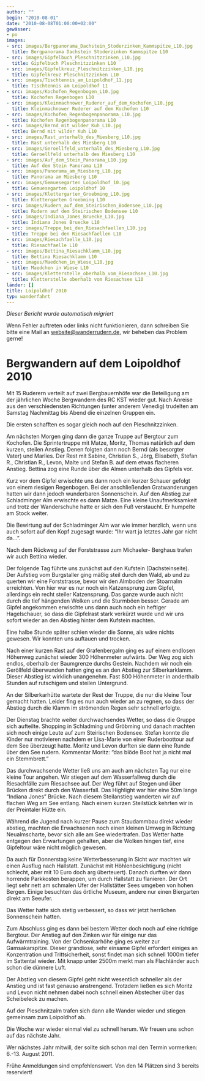 ```yaml
---
author: ""
begin: "2010-08-01"
date: "2010-08-08T01:00:00+02:00"
gewässer:
- po
images:
- src: images/Bergpanorama_Dachstein_Stoderzinken_Kammspitze_L10.jpg
  title: Bergpanorama Dachstein Stoderzinken Kammspitze L10
- src: images/Gipfelbuch_Pleschnitzzinken_L10.jpg
  title: Gipfelbuch Pleschnitzzinken L10
- src: images/Gipfelkreuz_Pleschnitzzinken_L10.jpg
  title: Gipfelkreuz Pleschnitzzinken L10
- src: images/Tischtennis_am_Loipoldhof_11.jpg
  title: Tischtennis am Loipoldhof 11
- src: images/Kochofen_Regenbogen_L10.jpg
  title: Kochofen Regenbogen L10
- src: images/Kleinmachnower_Ruderer_auf_dem_Kochofen_L10.jpg
  title: Kleinmachnower Ruderer auf dem Kochofen L10
- src: images/Kochofen_Regenbogenpanorama_L10.jpg
  title: Kochofen Regenbogenpanorama L10
- src: images/Bernd_mit_wilder_Kuh_L10.jpg
  title: Bernd mit wilder Kuh L10
- src: images/Rast_unterhalb_des_Miesberg_L10.jpg
  title: Rast unterhalb des Miesberg L10
- src: images/Geroellfeld_unterhalb_des_Miesberg_L10.jpg
  title: Geroellfeld unterhalb des Miesberg L10
- src: images/Auf_dem_Stein_Panorama_L10.jpg
  title: Auf dem Stein Panorama L10
- src: images/Panorama_am_Miesberg_L10.jpg
  title: Panorama am Miesberg L10
- src: images/Gemuesegarten_Loipoldhof_10.jpg
  title: Gemuesegarten Loipoldhof 10
- src: images/Klettergarten_Groebming_L10.jpg
  title: Klettergarten Groebming L10
- src: images/Rudern_auf_dem_Steirischen_Bodensee_L10.jpg
  title: Rudern auf dem Steirischen Bodensee L10
- src: images/Indiana_Jones_Bruecke_L10.jpg
  title: Indiana Jones Bruecke L10
- src: images/Treppe_bei_den_Riesachfaellen_L10.jpg
  title: Treppe bei den Riesachfaellen L10
- src: images/Riesachfaelle_L10.jpg
  title: Riesachfaelle L10
- src: images/Bettina_Riesachklamm_L10.jpg
  title: Bettina Riesachklamm L10
- src: images/Maedchen_in_Wiese_L10.jpg
  title: Maedchen in Wiese L10
- src: images/Kletterstelle_oberhalb_vom_Riesachsee_L10.jpg
  title: Kletterstelle oberhalb vom Riesachsee L10
länder: []
title: Loipoldhof 2010
typ: wanderfahrt
---
```



*Dieser Bericht wurde automatisch migriert*

Wenn Fehler auftreten oder links nicht funktionieren, dann schreiben Sie bitte eine Mail an website@wanderrudern.de, wir beheben das Problem gerne!



# Bergwandern auf dem Loipoldhof 2010


Mit 15 Ruderern verteilt auf zwei Bergbauernhöfe war die Beteiligung am der jährlichen Woche Bergwandern des RC KST wieder gut. Nach Anreise aus den verschiedensten Richtungen (unter anderem Venedig) trudelten am Samstag Nachmittag bis Abend die einzelnen Gruppen ein.

Die ersten schafften es sogar gleich noch auf den Pleschnitzzinken.

Am nächsten Morgen ging dann die ganze Truppe auf Bergtour zum Kochofen. Die Sprintertruppe mit Matze, Moritz, Thomas natürlich auf dem kurzen, steilen Anstieg. Denen folgten dann noch Bernd (als besorgter Vater) und Marlies. Der Rest mit Sabine, Christian S., Jörg, Elisabeth, Stefan R., Christian R., Levon, Malte und Stefan B. auf dem etwas flacheren Anstieg. Bettina zog eine Runde über die Almen unterhalb des Gipfels vor.

Kurz vor dem Gipfel erwischte uns dann noch ein kurzer Schauer gefolgt von einem riesigen Regenbogen. Bei der anschließenden Gratwanderungen hatten wir dann jedoch wunderbaren Sonnenschein. Auf den Abstieg zur Schladminger Alm erwischte es dann Matze. Eine kleine Unaufmerksamkeit und trotz der Wanderschuhe hatte er sich den Fuß verstaucht. Er humpelte am Stock weiter.

Die Bewirtung auf der Schladminger Alm war wie immer herzlich, wenn uns auch sofort auf den Kopf zugesagt wurde: “Ihr wart ja letztes Jahr gar nicht da...”.

Nach dem Rückweg auf der Forststrasse zum Michaeler- Berghaus trafen wir auch Bettina wieder.

Der folgende Tag führte uns zunächst auf den Kufstein (Dachsteinseite). Der Aufstieg vom Burgstaller ging mäßig steil durch den Wald, ab und zu querten wir eine Forststrasse, bevor wir den Almboden der Stoarnalm erreichten. Von hier war es nur noch ein Katzensprung zum Gipfel, allerdings ein recht steiler Katzensprung. Das ganze wurde auch nicht durch die tief hängenden Wolken und die Sturmböen besser. Gerade am Gipfel angekommen erwischte uns dann auch noch ein heftiger Hagelschauer, so dass die Gipfelrast stark verkürzt wurde und wir uns sofort wieder an den Abstieg hinter dem Kufstein machten.

Eine halbe Stunde später schien wieder die Sonne, als wäre nichts gewesen. Wir konnten uns auftauen und trocken.

Nach einer kurzen Rast auf der Grafenbergalm ging es auf einem endlosen Höhenweg zunächst wieder 300 Höhenmeter aufwärts. Der Weg zog sich endlos, oberhalb der Baumgrenze durchs Gestein. Nachdem wir noch ein Geröllfeld überwunden hatten ging es an den Abstieg zur Silberkarklamm. Dieser Abstieg ist wirklich unangenehm. Fast 800 Höhenmeter in anderthalb Stunden auf rutschigem und steilen Untergrund.

An der Silberkarhütte wartete der Rest der Truppe, die nur die kleine Tour gemacht hatten. Leider fing es nun auch wieder an zu regnen, so dass der Abstieg durch die Klamm im strömenden Regen sehr schnell erfolgte.

Der Dienstag brachte weiter durchwachsendes Wetter, so dass die Gruppe sich aufteilte. Shopping in Schladming und Gröbming und danach machten sich noch einige Leute auf zum Steirischen Bodensee. Stefan konnte die Kinder nur motivieren nachdem er Lisa-Marie von einer Ruderboottour auf dem See überzeugt hatte. Moritz und Levon durften sie dann eine Runde über den See rudern. Kommentar Moritz: “das blöde Boot hat ja nicht mal ein Stemmbrett.”

Das durchwachsende Wetter ließ uns am auch am nächsten Tag nur eine kleine Tour angehen. Wir stiegen auf dem Wasserfallweg durch die Riesachfälle zum Riesachsee auf. Der Weg führt auf Stegen und über Brücken direkt durch den Wasserfall. Das Highlight war hier eine 50m lange “Indiana Jones” Brücke. Nach diesem Steilanstieg wanderten wir auf flachen Weg am See entlang. Nach einem kurzen Steilstück kehrten wir in der Preintaler Hütte ein.

Während die Jugend nach kurzer Pause zum Staudammbau direkt wieder abstieg, machten die Erwachsenen noch einen kleinen Umweg in Richtung Neualmscharte, bevor sich alle am See wiedertrafen. Das Wetter hatte entgegen den Erwartungen gehalten, aber die Wolken hingen tief, eine Gipfeltour wäre nicht möglich gewesen.

Da auch für Donnerstag keine Wetterbesserung in Sicht war machten wir einen Ausflug nach Hallstatt. Zunächst mit Höhlenbesichtigung (nicht schlecht, aber mit 10 Euro doch arg überteuert). Danach durften wir dann horrende Parkkosten berappen, um durch Hallstatt zu flanieren. Der Ort liegt sehr nett am schmalen Ufer der Hallstätter Sees umgeben von hohen Bergen. Einige besuchten das örtliche Museum, andere nur einen Biergarten direkt am Seeufer.

Das Wetter hatte sich stetig verbessert, so dass wir jetzt herrlichen Sonnenschein hatten.

Zum Abschluss ging es dann bei bestem Wetter doch noch auf eine richtige Bergtour. Der Anstieg auf den Zinken war für einige nur das Aufwärmtraining. Von der Ochsenkarhöhe ging es weiter zur Gamsakarspitze. Dieser grandiose, sehr einsame Gipfel erfordert einiges an Konzentration und Trittsicherheit, sonst findet man sich schnell 1000m tiefer im Sattental wieder. Mit knapp unter 2500m merkt man als Flachländer auch schon die dünnere Luft.

Der Abstieg von diesem Gipfel geht nicht wesentlich schneller als der Anstieg und ist fast genauso anstrengend. Trotzdem ließen es sich Moritz und Levon nicht nehmen dabei noch schnell einen Abstecher über das Scheibeleck zu machen.

Auf der Pleschnitzalm trafen sich dann alle Wander wieder und stiegen gemeinsam zum Loipoldhof ab.

Die Woche war wieder einmal viel zu schnell herum. Wir freuen uns schon auf das nächste Jahr.

Wer nächstes Jahr mitwill, der sollte sich schon mal den Termin vormerken: 6.-13. August 2011.

Frühe Anmeldungen sind empfehlenswert. Von den 14 Plätzen sind 3 bereits reserviert!